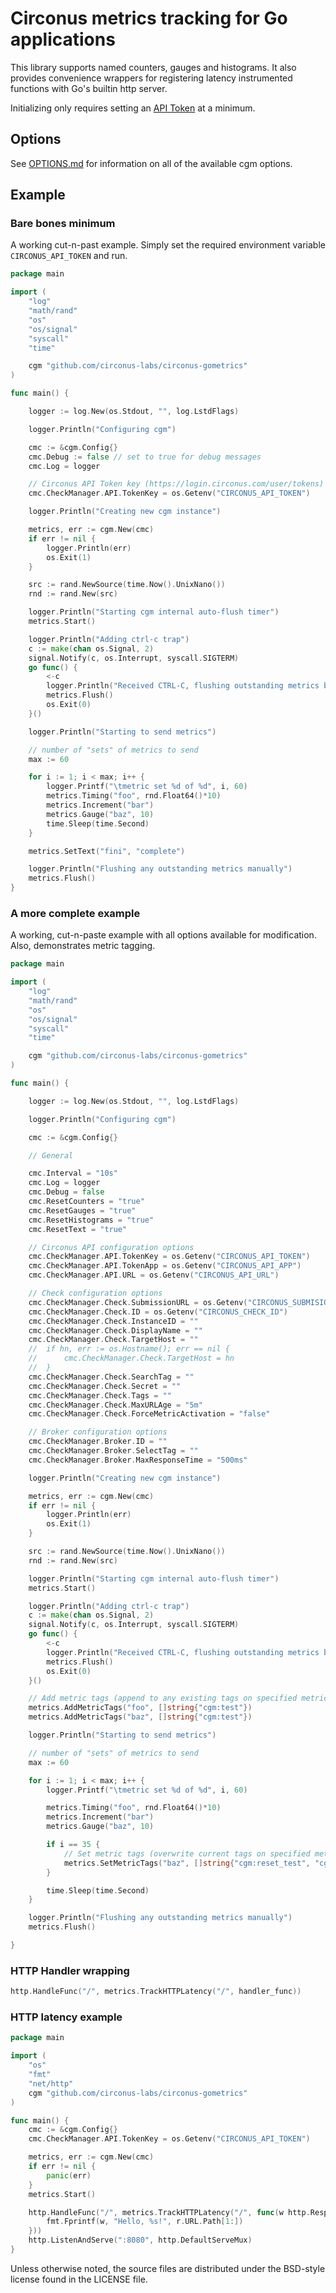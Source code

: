 # Circonus metrics tracking for Go applications

This library supports named counters, gauges and histograms. It also provides convenience wrappers for registering latency instrumented functions with Go's builtin http server.

Initializing only requires setting an [API Token](https://login.circonus.com/user/tokens) at a minimum.

## Options

See [OPTIONS.md](OPTIONS.md) for information on all of the available cgm options.

## Example

### Bare bones minimum

A working cut-n-past example. Simply set the required environment variable `CIRCONUS_API_TOKEN` and run.

```go
package main

import (
	"log"
	"math/rand"
	"os"
    "os/signal"
    "syscall"
	"time"

	cgm "github.com/circonus-labs/circonus-gometrics"
)

func main() {

    logger := log.New(os.Stdout, "", log.LstdFlags)

	logger.Println("Configuring cgm")

	cmc := &cgm.Config{}
    cmc.Debug := false // set to true for debug messages
	cmc.Log = logger

	// Circonus API Token key (https://login.circonus.com/user/tokens)
	cmc.CheckManager.API.TokenKey = os.Getenv("CIRCONUS_API_TOKEN")

	logger.Println("Creating new cgm instance")

	metrics, err := cgm.New(cmc)
	if err != nil {
        logger.Println(err)
		os.Exit(1)
	}

	src := rand.NewSource(time.Now().UnixNano())
	rnd := rand.New(src)

	logger.Println("Starting cgm internal auto-flush timer")
	metrics.Start()

    logger.Println("Adding ctrl-c trap")
	c := make(chan os.Signal, 2)
	signal.Notify(c, os.Interrupt, syscall.SIGTERM)
	go func() {
		<-c
		logger.Println("Received CTRL-C, flushing outstanding metrics before exit")
		metrics.Flush()
		os.Exit(0)
	}()

	logger.Println("Starting to send metrics")

	// number of "sets" of metrics to send
	max := 60

	for i := 1; i < max; i++ {
		logger.Printf("\tmetric set %d of %d", i, 60)
		metrics.Timing("foo", rnd.Float64()*10)
		metrics.Increment("bar")
		metrics.Gauge("baz", 10)
        time.Sleep(time.Second)
	}

    metrics.SetText("fini", "complete")

	logger.Println("Flushing any outstanding metrics manually")
	metrics.Flush()
}
```

### A more complete example

A working, cut-n-paste example with all options available for modification. Also, demonstrates metric tagging.

```go
package main

import (
	"log"
	"math/rand"
	"os"
    "os/signal"
    "syscall"
	"time"

	cgm "github.com/circonus-labs/circonus-gometrics"
)

func main() {

    logger := log.New(os.Stdout, "", log.LstdFlags)

	logger.Println("Configuring cgm")

	cmc := &cgm.Config{}

    // General

	cmc.Interval = "10s"
    cmc.Log = logger
	cmc.Debug = false
    cmc.ResetCounters = "true"
    cmc.ResetGauges = "true"
    cmc.ResetHistograms = "true"
    cmc.ResetText = "true"

	// Circonus API configuration options
	cmc.CheckManager.API.TokenKey = os.Getenv("CIRCONUS_API_TOKEN")
	cmc.CheckManager.API.TokenApp = os.Getenv("CIRCONUS_API_APP")
	cmc.CheckManager.API.URL = os.Getenv("CIRCONUS_API_URL")

	// Check configuration options
	cmc.CheckManager.Check.SubmissionURL = os.Getenv("CIRCONUS_SUBMISION_URL")
	cmc.CheckManager.Check.ID = os.Getenv("CIRCONUS_CHECK_ID")
	cmc.CheckManager.Check.InstanceID = ""
	cmc.CheckManager.Check.DisplayName = ""
    cmc.CheckManager.Check.TargetHost = ""
    //  if hn, err := os.Hostname(); err == nil {
    //      cmc.CheckManager.Check.TargetHost = hn
    //  }
	cmc.CheckManager.Check.SearchTag = ""
	cmc.CheckManager.Check.Secret = ""
	cmc.CheckManager.Check.Tags = ""
	cmc.CheckManager.Check.MaxURLAge = "5m"
	cmc.CheckManager.Check.ForceMetricActivation = "false"

	// Broker configuration options
	cmc.CheckManager.Broker.ID = ""
	cmc.CheckManager.Broker.SelectTag = ""
	cmc.CheckManager.Broker.MaxResponseTime = "500ms"

	logger.Println("Creating new cgm instance")

	metrics, err := cgm.New(cmc)
	if err != nil {
        logger.Println(err)
		os.Exit(1)
	}

	src := rand.NewSource(time.Now().UnixNano())
	rnd := rand.New(src)

	logger.Println("Starting cgm internal auto-flush timer")
	metrics.Start()

    logger.Println("Adding ctrl-c trap")
	c := make(chan os.Signal, 2)
	signal.Notify(c, os.Interrupt, syscall.SIGTERM)
	go func() {
		<-c
		logger.Println("Received CTRL-C, flushing outstanding metrics before exit")
		metrics.Flush()
		os.Exit(0)
	}()

    // Add metric tags (append to any existing tags on specified metric)
    metrics.AddMetricTags("foo", []string{"cgm:test"})
    metrics.AddMetricTags("baz", []string{"cgm:test"})

	logger.Println("Starting to send metrics")

	// number of "sets" of metrics to send
	max := 60

	for i := 1; i < max; i++ {
		logger.Printf("\tmetric set %d of %d", i, 60)

		metrics.Timing("foo", rnd.Float64()*10)
		metrics.Increment("bar")
		metrics.Gauge("baz", 10)

        if i == 35 {
            // Set metric tags (overwrite current tags on specified metric)
            metrics.SetMetricTags("baz", []string{"cgm:reset_test", "cgm:test2"})
        }

        time.Sleep(time.Second)
	}

	logger.Println("Flushing any outstanding metrics manually")
	metrics.Flush()

}
```

### HTTP Handler wrapping

```go
http.HandleFunc("/", metrics.TrackHTTPLatency("/", handler_func))
```

### HTTP latency example

```go
package main

import (
    "os"
    "fmt"
    "net/http"
    cgm "github.com/circonus-labs/circonus-gometrics"
)

func main() {
    cmc := &cgm.Config{}
    cmc.CheckManager.API.TokenKey = os.Getenv("CIRCONUS_API_TOKEN")

    metrics, err := cgm.New(cmc)
    if err != nil {
        panic(err)
    }
    metrics.Start()

    http.HandleFunc("/", metrics.TrackHTTPLatency("/", func(w http.ResponseWriter, r *http.Request) {
        fmt.Fprintf(w, "Hello, %s!", r.URL.Path[1:])
    }))
    http.ListenAndServe(":8080", http.DefaultServeMux)
}

```

Unless otherwise noted, the source files are distributed under the BSD-style license found in the LICENSE file.
